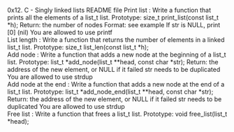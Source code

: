 0x12. C - Singly linked lists README file
Print list : Write a function that prints all the elements of a list_t list.
Prototype: size_t print_list(const list_t *h);
Return: the number of nodes
Format: see example
If str is NULL, print [0] (nil)
You are allowed to use printf\
List length : Write a function that returns the number of elements in a linked list_t list.
Prototype: size_t list_len(const list_t *h);\
Add node : Write a function that adds a new node at the beginning of a list_t list.
Prototype: list_t *add_node(list_t **head, const char *str);
Return: the address of the new element, or NULL if it failed
str needs to be duplicated
You are allowed to use strdup\
Add node at the end : Write a function that adds a new node at the end of a list_t list.
Prototype: list_t *add_node_end(list_t **head, const char *str);
Return: the address of the new element, or NULL if it failed
str needs to be duplicated
You are allowed to use strdup\
Free list : Write a function that frees a list_t list.
Prototype: void free_list(list_t *head);
